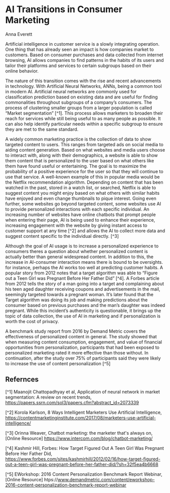 # AI Transitions in Consumer Marketing

Anna Everett

Artificial intelligence in customer service is a slowly integrating
operation. One thing that has already seen an impact is how companies
market to customers. Based on consumer purchases and data collected
from internet browsing, AI allows companies to find patterns in the
habits of its users and tailor their platforms and services to certain
subgroups based on their online behavior.

The nature of this transition comes with the rise and recent
advancements in technology. With Artificial Neural Networks, ANNs,
being a common tool in modern AI. Artificial neural networks are
commonly used for classification prediction based on existing data and
are useful for finding commonalities throughout subgroups of a
company’s consumers. The process of clustering smaller groups from a
larger population is called “Market segmentation” [^1]. This process 
allows marketers to broaden their reach for services while still being 
useful to as many people as possible. It can also help identify 
particular needs within a specific subgroup to ensure they are met 
to the same standard.

A widely common marketing practice is the collection of data to show
targeted content to users. This ranges from targeted ads on social
media to aiding content generation. Based on what websites and media
users choose to interact with, along with their demographics, a
website is able to show them content that is personalized to the user
based on what others like them have found useful or entertaining. The
goal is to maximize the probability of a positive experience for the
user so that they will continue to use that service. A well-known
example of this in popular media would be the Netflix recommendation
algorithm. Depending on content that has been watched in the past,
stored in a watch list, or searched, Netflix is able to suggest
content you might enjoy based on what others with similar habits have
enjoyed and even change thumbnails to pique interest. Going even
further, some websites go beyond targeted content, some websites use
AI to provide personalized interactions with each specific individual.
An increasing number of websites have online chatbots that prompt
people when entering their page, AI is being used to enhance their
experience, increasing engagement with the website by giving instant
access to customer support at any time [^2] and allows the AI to collect
more data and suggest content specific to the individual directly. [^3]

Although the goal of AI usage is to increase a personalized experience
to consumers theres a question about whether personalized content is
actually better than general widespread content. In addition to this,
the increase in AI-consumer interaction means there is bound to be
oversights. for instance, perhaps the AI works too well at predicting
customer habits. A popular story from 2012 notes that a target
algorithm was able to “Figure out a Teen Girl was Pregnant Before Her
Father Did” [^4]. A Forbes article from 2012 tells the story
of a man going into a target and complaining about his teen aged
daughter receiving coupons and advertisements in the mail, seemingly
targeted towards a pregnant woman. It’s later found that the Target
algorithm was doing its job and making predictions about the consumer
based on previous purchases and the man’s daughter was indeed
pregnant. While this incident’s authenticity is questionable, it
brings up the topic of data collection, the use of AI in marketing and
if personalization is worth the cost of privacy.

A benchmark study report from 2016 by Demand Metric covers the
effectiveness of personalized content in general. The study showed
that when measuring content consumption, engagement, and value of
financial opportunities from personalization, participants that had
been exposed to personalized marketing rated it more effective than
those without. In continuation, after the study over 75% of
participants said they were likely to increase the use of content
personalization [^5]

## Refernces
 [^1] Maanojit Chattopadhyay et al, Application of neural network in market segmentation: A review on recent trends, https://papers.ssrn.com/sol3/papers.cfm?abstract_id=2073339

 [^2] Korola Karlson, 8 Ways Intelligent Marketers Use Artificial Intelligence, https://contentmarketinginstitute.com/2017/08/marketers-use-artificial-intelligence/

 [^3] Orinna Weaver, Chatbot marketing: the marketer that's always on, [Online Resource] https://www.intercom.com/blog/chatbot-marketing/

 [^4] Kashmir Hill, Forbes: How Target Figured Out A Teen Girl Was Pregnant Before Her Father Did, https://www.forbes.com/sites/kashmirhill/2012/02/16/how-target-figured-out-a-teen-girl-was-pregnant-before-her-father-did/?sh=32f5ea4b6668

 [^5] EWorkshop: 2016 Content Personalization Benchmark Report Webinar, [Online Resource] htps://www.demandmetric.com/content/eworkshop-2016-content-personalization-benchmark-report-webinar


